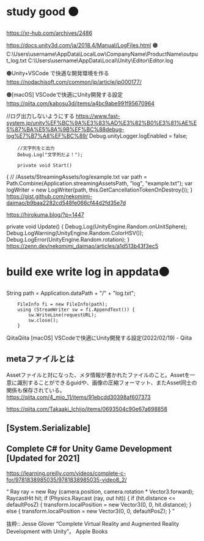 # study good 🟠
https://xr-hub.com/archives/2486

https://docs.unity3d.com/ja/2018.4/Manual/LogFiles.html
🟠C:\Users\username\AppData\LocalLow\CompanyName\ProductName\output_log.txt
	C:\Users\username\AppData\Local\Unity\Editor\Editor.log

🟠Unity+VSCode で快適な開発環境を作る
https://nodachisoft.com/common/jp/article/jp000177/

🟠[macOS] VSCodeで快適にUnity開発する設定
https://qiita.com/kabosu3d/items/a4bc9abe991f95670964

 //ログ出力しないようにする
 https://www.fast-system.jp/unity%EF%BC%9A%E3%83%AD%E3%82%B0%E3%81%AE%E5%87%BA%E5%8A%9B%EF%BC%88debug-log%E7%B7%A8%EF%BC%89/
        Debug.unityLogger.logEnabled = false;
 
        //文字列をと出力
        Debug.Log("文字列だよ！");
        
        private void Start()
{
    // /Assets/StreamingAssets/log/example.txt
    var path = Path.Combine(Application.streamingAssetsPath, "log", "example.txt");
    var logWriter = new LogWriter(path, this.GetCancellationTokenOnDestroy());
}
https://gist.github.com/nekomimi-daimao/b9baa2282cd548fe066cf44d2fd35e7d

https://hirokuma.blog/?p=1447

private void Update()
{
    Debug.Log(UnityEngine.Random.onUnitSphere);
    Debug.LogWarning(UnityEngine.Random.ColorHSV());
    Debug.LogError(UnityEngine.Random.rotation);
}
https://zenn.dev/nekomimi_daimao/articles/a1d513b43f3ec5
        
# build exe write log in appdata🟠
 String path = Application.dataPath + "/" + "log.txt";
     
        FileInfo fi = new FileInfo(path);
        using (StreamWriter sw = fi.AppendText()) {
            sw.WriteLine(requestURL);
            sw.close();
        }

QiitaQiita
[macOS] VSCodeで快適にUnity開発する設定(2022/02/19) - Qiita



## metaファイルとは
Assetファイルと対になった、メタ情報が書かれたファイルのこと。Assetを一意に識別することができるguidや、画像の圧縮フォーマット、またAsset同士の関係も保存されている。
https://qiita.com/4_mio_11/items/91ebcdd30398af607373

https://qiita.com/Takaaki_Ichijo/items/0693504c90e67a698858
 ## [System.Serializable]
 
##  Complete C# for Unity Game Development [Updated for 2021]
https://learning.oreilly.com/videos/complete-c-for/9781838985035/9781838985035-video8_2/


“ Ray ray = new Ray (camera.position, camera.rotation * 
       Vector3.forward); 
    RaycastHit hit; 
    if (Physics.Raycast (ray, out hit)) { 
      if (hit.distance <= defaultPosZ) { 
        transform.localPosition = new Vector3(0, 0, hit.distance); 
      } else { 
        transform.localPosition = new Vector3(0, 0, defaultPosZ); 
      } ”

抜粋:: Jesse Glover  “Complete Virtual Reality and Augmented Reality Development with Unity”。 Apple Books  
